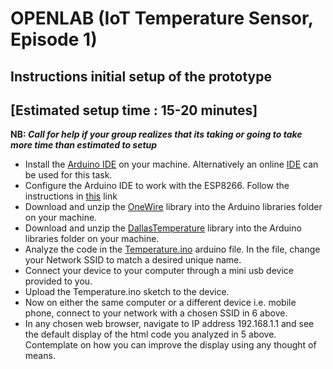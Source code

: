 
# OPENLAB (IoT Temperature Sensor, Episode 1)

## Instructions initial setup of the prototype

## [Estimated setup time : 15-20 minutes]
**NB: _Call for help if your group realizes that its taking or going to take more time than estimated to setup_**

* Install the [Arduino IDE](https://www.arduino.cc/en/Main/Software) on your machine. Alternatively an online [IDE](https://create.arduino.cc/) can be used for this task.
* Configure the Arduino IDE to work with the ESP8266. Follow the instructions in [this](https://github.com/esp8266/Arduino)  link
* Download and unzip the [OneWire](OneWire.zip) library into the Arduino libraries folder on your machine.
* Download and unzip the [DallasTemperature](DallasTemperature.zip) library into the Arduino libraries folder on your machine.
* Analyze the code in the [Temperature.ino](Temperature.ino) arduino file. In the file, change your Network SSID to match a desired unique name.
* Connect your device to your computer through a mini usb device provided to you.
* Upload the Temperature.ino sketch to the device.
* Now on either the same computer or a different device i.e. mobile phone, connect to your network with a chosen SSID in 6 above.
* In any chosen web browser, navigate to IP address 192.168.1.1 and see the default display of the html code you analyzed in 5 above. 
Contemplate on how you can improve the display using any thought of means.
